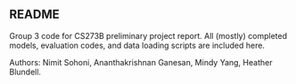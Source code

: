 ## README

Group 3 code for CS273B preliminary project report. All (mostly) completed models, evaluation codes, and data loading scripts are included here.

Authors: Nimit Sohoni, Ananthakrishnan Ganesan, Mindy Yang, Heather Blundell.
